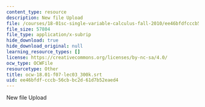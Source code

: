 ```yaml
---
content_type: resource
description: New file Upload
file: /courses/18-01sc-single-variable-calculus-fall-2010/ee46bfdfcccb56cbbc2d61d7b52eaed4_ocw-18.01-f07-lec03_300k.srt
file_size: 57804
file_type: application/x-subrip
hide_download: true
hide_download_original: null
learning_resource_types: []
license: https://creativecommons.org/licenses/by-nc-sa/4.0/
ocw_type: OCWFile
resourcetype: Other
title: ocw-18.01-f07-lec03_300k.srt
uid: ee46bfdf-cccb-56cb-bc2d-61d7b52eaed4
---
```

New file Upload